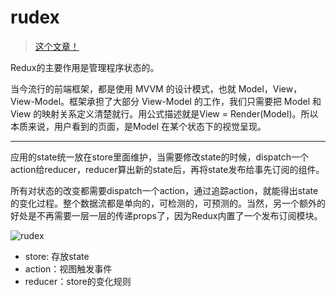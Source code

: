 # rudex

> [这个文章！](https://segmentfault.com/a/1190000015367584)

Redux的主要作用是管理程序状态的。

当今流行的前端框架，都是使用 MVVM 的设计模式，也就 Model，View，View-Model。框架承担了大部分 View-Model 的工作，我们只需要把 Model 和 View 的映射关系定义清楚就行。用公式描述就是View = Render(Model)。所以本质来说，用户看到的页面，是Model 在某个状态下的视觉呈现。

---
应用的state统一放在store里面维护，当需要修改state的时候，dispatch一个action给reducer，reducer算出新的state后，再将state发布给事先订阅的组件。

所有对状态的改变都需要dispatch一个action，通过追踪action，就能得出state的变化过程。整个数据流都是单向的，可检测的，可预测的。当然，另一个额外的好处是不再需要一层一层的传递props了，因为Redux内置了一个发布订阅模块。

![rudex](https://segmentfault.com/img/bVbnAc6?w=638&h=479)

* store: 存放state
* action：视图触发事件
* reducer：store的变化规则
